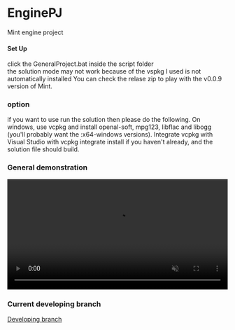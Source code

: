 # EnginePJ
Mint engine project

#### Set Up
click the GeneralProject.bat inside the script folder  
the solution mode may not work because of the vspkg I used is not automatically installed
You can check the relase zip to play with the v0.0.9 version of Mint.

### option
if you want to use run the solution then please do the following.
On windows, use vcpkg and install openal-soft, mpg123, libflac and libogg (you'll probably want the :x64-windows versions). Integrate vcpkg with Visual Studio with vcpkg integrate install if you haven't already, and the solution file should build.

### General demonstration
<video width="100%" preload="auto" muted controls>
    <source src="assets/Engine.mp4" type="video/mp4"/>
</video>

### Current developing branch 
[Developing branch](https://github.com/Jmingxiao/EnginePJ/tree/main)